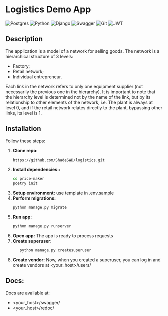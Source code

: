 # Logistics Demo App

![Postgres](https://img.shields.io/badge/postgres-%23316192.svg?style=for-the-badge&logo=postgresql&logoColor=white)
	![Python](https://img.shields.io/badge/python-3670A0?style=for-the-badge&logo=python&logoColor=ffdd54)
![Django](https://img.shields.io/badge/django-%23092E20.svg?style=for-the-badge&logo=django&logoColor=white)
![Swagger](https://img.shields.io/badge/-Swagger-%23Clojure?style=for-the-badge&logo=swagger&logoColor=white)
![Git](https://img.shields.io/badge/git-%23F05033.svg?style=for-the-badge&logo=git&logoColor=white)
![JWT](https://img.shields.io/badge/JWT-black?style=for-the-badge&logo=JSON%20web%20tokens)

## Description

The application is a model of a network for selling goods. The network is a hierarchical structure of 3 levels:
* Factory;
* Retail network;
* Individual entrepreneur.

Each link in the network refers to only one equipment supplier (not necessarily the previous one in the hierarchy). 
It is important to note that the hierarchy level is determined not by the name of the link, but by its relationship 
to other elements of the network, i.e. The plant is always at level 0, and if the retail network relates directly 
to the plant, bypassing other links, its level is 1.

## Installation

Follow these steps:

1. **Clone repo**:
   ```bash
   https://github.com/ShadeSWD/logistics.git
   ```
2. **Install dependencies::**
   ```bash
   cd price-maker
   poetry init
   ```
3. **Setup environment:**
    use template in .env.sample
4. **Perform migrations:**
   ```bash
   python manage.py migrate
   ```
5. **Run app:**
   ```bash
   python manage.py runserver
   ```
6. **Open app:** 
    The app is ready to process requests
7. **Create superuser:**
    ```bash
       python manage.py createsuperuser
   ```
8. **Create vendor:** Now, when you created a superuser, you can log in and create vendors at <your_host>/users/

## Docs:
    
Docs are available at:
- <your_host>/swagger/
- <your_host>/redoc/